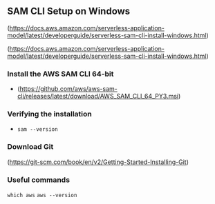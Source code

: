 

## SAM CLI Setup on Windows

(https://docs.aws.amazon.com/serverless-application-model/latest/developerguide/serverless-sam-cli-install-windows.html)

(https://docs.aws.amazon.com/serverless-application-model/latest/developerguide/serverless-sam-cli-install-windows.html)  

### Install the **AWS SAM CLI** 64-bit

- (https://github.com/aws/aws-sam-cli/releases/latest/download/AWS_SAM_CLI_64_PY3.msi)

### Verifying the installation
-  `sam --version`
### Download Git
 (https://git-scm.com/book/en/v2/Getting-Started-Installing-Git)
### Useful commands
`which aws`
`aws --version`
